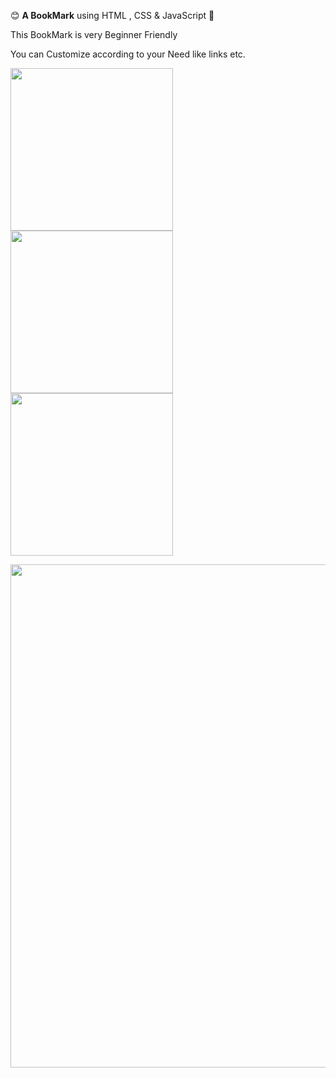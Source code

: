 😊 **A BookMark** using HTML , CSS & JavaScript 🩷
<p> This BookMark is very Beginner Friendly </p>
<p> You can Customize according to your Need like links etc. </p>
 
<img align="center" width="260" src="https://github.com/arzoopatra/Fun-Code/blob/main/HTML.png">     <img align="center" width="260" src="https://github.com/arzoopatra/Fun-Code/blob/main/CSS.png">     <img align="center" width="260" src="https://github.com/arzoopatra/Fun-Code/blob/main/JavaScript.png">

<img align="center" width="805" src="https://github.com/arzoopatra/Fun-Code/blob/main/Result.png">
